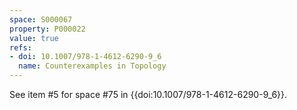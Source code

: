 ```yaml
---
space: S000067
property: P000022
value: true
refs:
- doi: 10.1007/978-1-4612-6290-9_6
  name: Counterexamples in Topology
---
```


See item #5 for space #75 in {{doi:10.1007/978-1-4612-6290-9_6}}.
